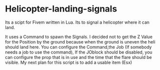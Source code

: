 # Helicopter-landing-signals
Its a scipt for Fivem written in Lua. Its to signal a helicopter where it can land.

It uses a Command to spawn the Signals.
I decided not to get the Z Value for the Position by the ground because when the ground is uneven the heli 
should land here.
You can configure the Command,the Job (If somebody needs a job to use the command), If the JOblock should be disabled,
you can configure the prop that is in use and the time that the flare should be visible.
My next plan for this script is to add a usable item (Esx)
